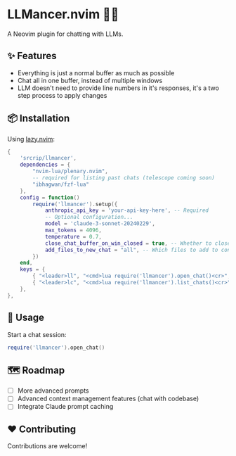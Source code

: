 # LLMancer.nvim 🧙‍♂️

A Neovim plugin for chatting with LLMs.

## ✨ Features

- Everything is just a normal buffer as much as possible
- Chat all in one buffer, instead of multiple windows
- LLM doesn't need to provide line numbers in it's responses, it's a two step process to apply changes

## 📦 Installation

Using [lazy.nvim](https://github.com/folke/lazy.nvim):

```lua
{
    'srcrip/llmancer',
    dependencies = {
        "nvim-lua/plenary.nvim",
        -- required for listing past chats (telescope coming soon)
        "ibhagwan/fzf-lua"
    },
    config = function()
        require('llmancer').setup({
            anthropic_api_key = 'your-api-key-here', -- Required
            -- Optional configuration...
            model = 'claude-3-sonnet-20240229',
            max_tokens = 4096,
            temperature = 0.7,
            close_chat_buffer_on_win_closed = true, -- Whether to close the chat buffer when its window is closed
            add_files_to_new_chat = "all", -- Which files to add to context when creating a new chat ("all", "current", or "none")
        })
    end,
    keys = {
        { "<leader>ll", "<cmd>lua require('llmancer').open_chat()<cr>",  desc = "Open LLMancer Chat" },
        { "<leader>lc", "<cmd>lua require('llmancer').list_chats()<cr>", desc = "List LLMancer Chats" },
    },
},
```

## 🚀 Usage

Start a chat session:

```lua
require('llmancer').open_chat()
```

## 🗺️ Roadmap

- [ ] More advanced prompts
- [ ] Advanced context management features (chat with codebase)
- [ ] Integrate Claude prompt caching

## ❤️  Contributing

Contributions are welcome!

